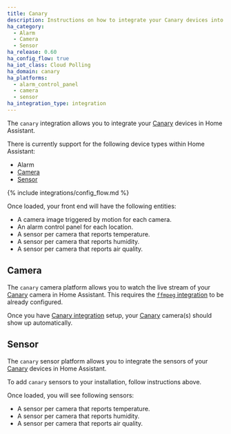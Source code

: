 ```yaml
---
title: Canary
description: Instructions on how to integrate your Canary devices into Home Assistant.
ha_category:
  - Alarm
  - Camera
  - Sensor
ha_release: 0.60
ha_config_flow: true
ha_iot_class: Cloud Polling
ha_domain: canary
ha_platforms:
  - alarm_control_panel
  - camera
  - sensor
ha_integration_type: integration
---
```


The `canary` integration allows you to integrate your [Canary](https://canary.is) devices in Home Assistant.

There is currently support for the following device types within Home Assistant:

- Alarm
- [Camera](#camera)
- [Sensor](#sensor)

{% include integrations/config_flow.md %}

Once loaded, your front end will have the following entities:

- A camera image triggered by motion for each camera.
- An alarm control panel for each location.
- A sensor per camera that reports temperature.
- A sensor per camera that reports humidity.
- A sensor per camera that reports air quality.

## Camera

The `canary` camera platform allows you to watch the live stream of your [Canary](https://canary.is) camera in Home Assistant. This requires the [`ffmpeg` integration](/integrations/ffmpeg/) to be already configured.

Once you have [Canary integration](/integrations/canary/) setup, your [Canary](https://canary.is) camera(s) should show up automatically.

## Sensor

The `canary` sensor platform allows you to integrate the sensors of your [Canary](https://canary.is) devices in Home Assistant.

To add `canary` sensors to your installation, follow instructions above.

Once loaded, you will see following sensors:

- A sensor per camera that reports temperature.
- A sensor per camera that reports humidity.
- A sensor per camera that reports air quality.
